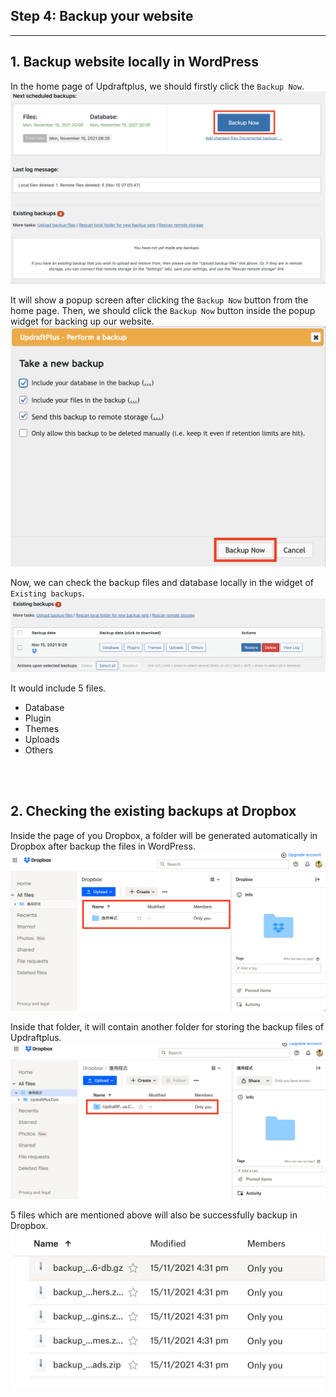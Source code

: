 ## **Step 4: Backup your website**
---
## 1. Backup website locally in WordPress
In the home page of Updraftplus, we should firstly click the `Backup Now`.
![Image](./assets/upBButton.png)

It will show a popup screen after clicking the `Backup Now` button from the home page. Then, we should click the `Backup Now` button inside the popup widget for backing up our website.
![Image](./assets/upConfirmBB.png)

Now, we can check the backup files and database locally in the widget of `Existing backups`.
![Image](./assets/upEBackup.png)

It would include 5 files.
<ul>
    <li>Database</li>
    <li>Plugin</li>
    <li>Themes</li>
    <li>Uploads</li>
    <li>Others</li>
</ul>
<br></br>

## 2. Checking the existing backups at Dropbox
Inside the page of you Dropbox, a folder will be generated automatically in Dropbox after backup the files in WordPress.
![Image](./assets/upDropboxHome.png)

Inside that folder, it will contain another folder for storing the backup files of Updraftplus.
![Image](./assets/upDropboxHome2.png)

5 files which are mentioned above will also be successfully backup in Dropbox.
![Image](./assets/upFiles.png)